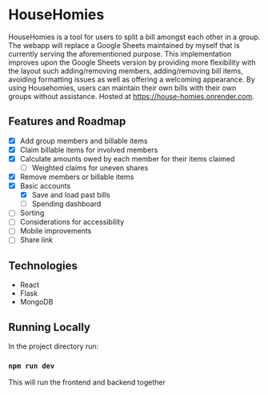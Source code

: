 # HouseHomies
HouseHomies is a tool for users to split a bill amongst each other in a group. The webapp will replace a Google Sheets maintained by myself that is currently serving the aforementioned purpose. This implementation improves upon the Google Sheets version by providing more flexibility with the layout such adding/removing members, adding/removing bill items, avoiding formatting issues as well as offering a welcoming appearance. By using Househomies, users can maintain their own bills with their own groups without assistance.
Hosted at https://house-homies.onrender.com. 

## Features and Roadmap
- [x] Add group members and billable items
- [x] Claim billable items for involved members
- [x] Calculate amounts owed by each member for their items claimed
    - [ ] Weighted claims for uneven shares
- [x] Remove members or billable items
- [x] Basic accounts
    - [x] Save and load past bills
    - [ ] Spending dashboard
- [ ] Sorting
- [ ] Considerations for accessibility
- [ ] Mobile improvements
- [ ] Share link

## Technologies
* React
* Flask
* MongoDB

## Running Locally
In the project directory run:

### `npm run dev`

This will run the frontend and backend together